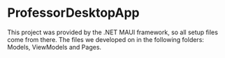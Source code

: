 # ProfessorDesktopApp
This project was provided by the .NET MAUI framework, so all setup files come from there.
The files we developed on in the following folders: Models, ViewModels and Pages.

